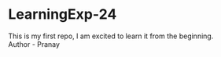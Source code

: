 # LearningExp-24
This is my first repo, I am excited to learn it from the beginning. 
<br>
Author - Pranay
